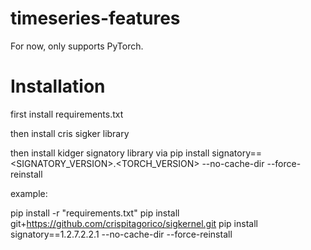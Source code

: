 # timeseries-features

For now, only supports PyTorch.


# Installation

first install requirements.txt

then install cris sigker library

then install kidger signatory library via pip install signatory==<SIGNATORY_VERSION>.<TORCH_VERSION> --no-cache-dir --force-reinstall

example:

pip install -r "requirements.txt"
pip install git+https://github.com/crispitagorico/sigkernel.git
pip install signatory==1.2.7.2.2.1 --no-cache-dir --force-reinstall